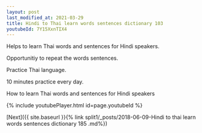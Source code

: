 ```yaml
---
layout: post
last_modified_at: 2021-03-29
title: Hindi to Thai learn words sentences dictionary 103 
youtubeId: 7Y15XxnTIX4
---
```

 
 
Helps to learn Thai words and sentences for Hindi speakers.

Opportunitiy to repeat the words sentences. 

Practice Thai language. 
 
10 minutes practice every day. 
 
How to learn Thai words and sentences for Hindi speakers 
 
{% include youtubePlayer.html id=page.youtubeId %}
 
 
[Next]({{ site.baseurl }}{% link  split1/_posts/2018-06-09-Hindi to thai learn words sentences dictionary 185 .md%})
 
